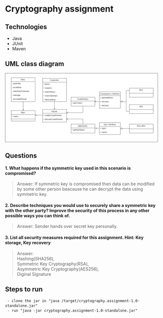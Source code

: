 # Cryptography assignment

## Technologies
 * Java
 * JUnit
 * Maven

## UML class diagram
![alt text](/UML.png)

## Questions
#### 1. What happens if the symmetric key used in this scenario is compromised?<br/>
>Answer:  If symmetric key is compromised then data can be modified by some other person beacause he can decrypt the data using symmetric key.
#### 2. Describe techniques you would use to securely share a symmetric key with the other party? Improve the security of this process in any other possible ways you can think of.<br/>
>Answer:  Sender hands over secret key personally.

#### 3. List all security measures required for this assignment. Hint: Key storage, Key recovery<br/> 
>Answer:<br/>Hashing(SHA256), <br/>Symmetric Key Cryptography(RSA), <br/>Asymmetric Key Cryptography(AES256), <br/>Diginal Signature

## Steps to run
```
 - clone the jar in "java /target/cryptography.assignment-1.0-standalone.jar"
 - run "java -jar cryptography.assignment-1.0-standalone.jar"
 ```

